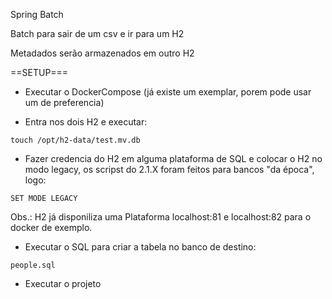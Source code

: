 Spring Batch

Batch para sair de um csv e ir para um H2

Metadados serão armazenados em outro H2

==SETUP===

- Executar o DockerCompose (já existe um exemplar, porem pode usar um de preferencia)


- Entra nos dois H2 e executar: 

```
touch /opt/h2-data/test.mv.db
```

- Fazer credencia do H2 em alguma plataforma de SQL e colocar o H2 no modo legacy, os scripst do 2.1.X foram feitos para bancos "da época", logo:

```
SET MODE LEGACY
```

Obs.: H2 já disponiliza uma Plataforma localhost:81 e localhost:82 para o docker de exemplo.

- Executar o SQL para criar a tabela no banco de destino:

```
people.sql
```

- Executar o projeto



